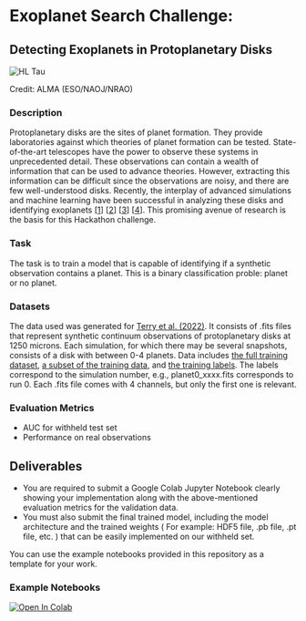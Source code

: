 # Exoplanet Search Challenge:
## Detecting Exoplanets in Protoplanetary Disks

![HL Tau](https://github.com/ML4SCI/DeepLearnHackathon/blob/main/ExoplanetSearchChallenge/hl_tau_ALMA.jpeg)

Credit: ALMA (ESO/NAOJ/NRAO)

### Description
Protoplanetary disks are the sites of planet formation. They provide laboratories against which theories of planet formation can be tested. State-of-the-art telescopes have the power to observe these systems in unprecedented detail. These observations can contain a wealth of information that can be used to advance theories. However, extracting this information can be difficult since the observations are noisy, and there are few well-understood disks. Recently, the interplay of advanced simulations and machine learning have been successful in analyzing these disks and identifying exoplanets [[1](https://ui.adsabs.harvard.edu/abs/2021ApJ...920....3A/abstract)] [[2](https://ui.adsabs.harvard.edu/abs/2022MNRAS.510.4473Z/abstract)] [[3](https://ui.adsabs.harvard.edu/abs/2022ApJ...941..192T/abstract)] [[4](https://ui.adsabs.harvard.edu/abs/2023ApJ...947...60T/abstract)]. This promising avenue of research is the basis for this Hackathon challenge.

### Task
The task is to train a model that is capable of identifying if a synthetic observation contains a planet. This is a binary classification proble: planet or no planet.

### Datasets
The data used was generated for [Terry et al. (2022)](https://ui.adsabs.harvard.edu/abs/2022ApJ...941..192T/abstract). It consists of .fits files that represent synthetic continuum observations of protoplanetary disks at 1250 microns. Each simulation, for which there may be several snapshots, consists of a disk with between 0-4 planets. Data includes [the full training dataset](https://drive.google.com/drive/folders/1BV8FksW_EZnLTWUeHwJ_fEctFgjVbhMp?usp=drive_link), [a subset of the training data](https://drive.google.com/drive/folders/1wSCaQ2N2w_DmoCc5gyR0C0BP37NNP0S6?usp=drive_link), and [the training labels](https://drive.google.com/file/d/1gtBi4ILvCe8nTF09p_E9WWMplTQGC2Wr/view?usp=drive_link). The labels correspond to the simulation number, e.g., planet0_xxxx.fits corresponds to run 0. Each .fits file comes with 4 channels, but only the first one is relevant.

### Evaluation Metrics
* AUC for withheld test set
* Performance on real observations

## Deliverables
* You are required to submit a Google Colab Jupyter Notebook clearly showing your implementation along with the above-mentioned evaluation metrics for the validation data.
* You must also submit the final trained model, including the model architecture and the trained weights ( For example: HDF5 file, .pb file, .pt file, etc. ) that can be easily implemented on our withheld set.

You can use the example notebooks provided in this repository as a template for your work.

### Example Notebooks

[![Open In Colab](https://colab.research.google.com/assets/colab-badge.svg)](https://colab.research.google.com/drive/1qriyMubSylQFI3thT2nYa5getTDD78ea?usp=sharing)